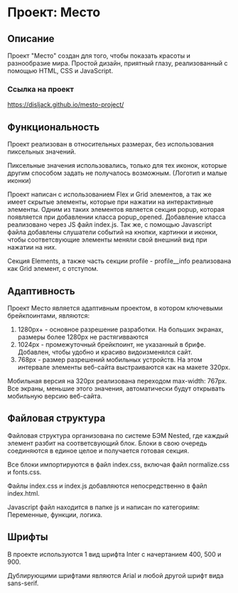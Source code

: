 
# Проект: Место

## Описание

Проект "Место" создан для того, чтобы показать красоты и разнообразие мира. Простой дизайн, приятный глазу, реализованный с помощью HTML, CSS и JavaScript.

### Ссылка на проект

https://disljack.github.io/mesto-project/

## Функциональность

Проект реализован в относительных размерах, без использования пиксельных значений. 

Пиксельные значения использовались, только для тех иконок, которые другим способом задать не 
получалось возможным. (Логотип и малые иконки)

Проект написан с использованием Flex и Grid элементов, а так же имеет скрытые элементы, которые
при нажатии на интерактивные элементы. Одним из таких элементов является 
секция popup, которая появляется при добавлении класса popup_opened. Добавление класса реализовано через JS файл index.js. Так же, с помощью Javascript файла добавлены слушатели событий на кнопки, картинки и иконки, чтобы соответсвующие элементы меняли свой внешний вид при нажатии на них. 

Секция Elements, а также часть секции profile - profile__info реализована как Grid элемент, с отступом. 

## Адаптивность

Проект Место является адаптивным проектом, в котором ключевыми брейкпоинтами, являются:

1. 1280px+  -  основное разрешение разработки. На больших экранах, размеры более 1280px не растягивваются
2. 1024px - промежуточный брейкпоинт, не указанный в брифе. Добавлен, чтобы удобно и красиво видоизменялся
сайт.
3. 768px - размер разрешений мобильных устройств. На этом интервале элементы веб-сайта выстраиваются как на
макете 320px.

Мобильная версия на 320px реализована переходом max-width: 767px. Все экраны, меньшие этого значения,
автоматически будут открывать мобильную версию веб-сайта.

## Файловая структура

Файловая структура организована по системе БЭМ Nested, где каждый элемент разбит на соответсвующий блок.
Блоки в свою очередь соединяются в единое целое и получается готовая секция.

Все блоки импортируются в файл index.css, включая файл normalize.css и fonts.css. 

Файлы index.css и index.js добавляются непосредственно в файл index.html.

Javascript файл находится в папке js и написан по категориям: Переменные, функции, логика.

## Шрифты

В проекте используются 1 вид шрифта Inter с начертанием 400, 500 и 900. 

Дублирующими шрифтами являются Arial и любой другой шрифт вида sans-serif.